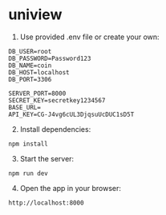 # uniview

1. Use provided .env file or create your own:

```
DB_USER=root
DB_PASSWORD=Password123
DB_NAME=coin
DB_HOST=localhost
DB_PORT=3306

SERVER_PORT=8000
SECRET_KEY=secretkey1234567
BASE_URL=
API_KEY=CG-J4vg6cUL3DjqsuUcDUC1sD5T
```

2. Install dependencies:

```
npm install
```

3. Start the server:

```
npm run dev
```

4. Open the app in your browser:

```
http://localhost:8000
